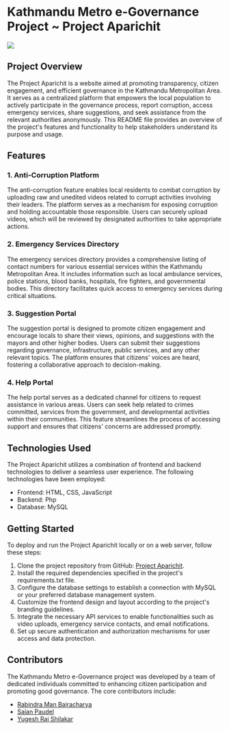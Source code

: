 <!-- # aparichit
An e-governance project work that promotes the idea of anonymous reports.-->

# Kathmandu Metro e-Governance Project ~ Project Aparichit

<img src="https://itg.wfu.edu/wp-content/uploads/Cogn_mode.png"> 

## Project Overview

The Project Aparichit  is a website aimed at promoting transparency, citizen engagement, and efficient governance in the Kathmandu Metropolitan Area. It serves as a centralized platform that empowers the local population to actively participate in the governance process, report corruption, access emergency services, share suggestions, and seek assistance from the relevant authorities anonymously. This README file provides an overview of the project's features and functionality to help stakeholders understand its purpose and usage.

## Features

### 1. Anti-Corruption Platform

The anti-corruption feature enables local residents to combat corruption by uploading raw and unedited videos related to corrupt activities involving their leaders. The platform serves as a mechanism for exposing corruption and holding accountable those responsible. Users can securely upload videos, which will be reviewed by designated authorities to take appropriate actions.

### 2. Emergency Services Directory

The emergency services directory provides a comprehensive listing of contact numbers for various essential services within the Kathmandu Metropolitan Area. It includes information such as local ambulance services, police stations, blood banks, hospitals, fire fighters, and governmental bodies. This directory facilitates quick access to emergency services during critical situations.

### 3. Suggestion Portal

The suggestion portal is designed to promote citizen engagement and encourage locals to share their views, opinions, and suggestions with the mayors and other higher bodies. Users can submit their suggestions regarding governance, infrastructure, public services, and any other relevant topics. The platform ensures that citizens' voices are heard, fostering a collaborative approach to decision-making.

### 4. Help Portal

The help portal serves as a dedicated channel for citizens to request assistance in various areas. Users can seek help related to crimes committed, services from the government, and developmental activities within their communities. This feature streamlines the process of accessing support and ensures that citizens' concerns are addressed promptly.

## Technologies Used

The Project Aparichit utilizes a combination of frontend and backend technologies to deliver a seamless user experience. The following technologies have been employed:

- Frontend: HTML, CSS, JavaScript
- Backend: Php
- Database: MySQL
<!-- - Video Processing: FFmpeg
- Web Hosting: AWS (Amazon Web Services) or equivalent cloud platform -->

## Getting Started

To deploy and run the Project Aparichit locally or on a web server, follow these steps:

1. Clone the project repository from GitHub: [Project Aparichit](https://github.com/initialrise/aparichit).
2. Install the required dependencies specified in the project's requirements.txt file.
3. Configure the database settings to establish a connection with MySQL or your preferred database management system.
4. Customize the frontend design and layout according to the project's branding guidelines.
5. Integrate the necessary API services to enable functionalities such as video uploads, emergency service contacts, and email notifications.
6. Set up secure authentication and authorization mechanisms for user access and data protection.
<!-- 7. Deploy the application on a web server or cloud platform, ensuring proper server configuration and domain setup.
8. Regularly monitor and maintain the website to ensure its smooth operation and security. -->

## Contributors

The Kathmandu Metro e-Governance project was developed by a team of dedicated individuals committed to enhancing citizen participation and promoting good governance. The core contributors include:

- [Rabindra Man Bajracharya ](https://github.com/initialrise) 
- [Sajan Paudel ](https://github.com/)
- [Yugesh Raj Shilakar ](https://github.com/yugesh-shilakar)

<!-- ## License

The Kathmandu

u Metro e-Governance project is released under the [MIT License](https://opensource.org/licenses/MIT). Feel free to modify and distribute the project according to the terms of this license.

## Contact Information

For any inquiries, feedback, or support related to the Kathmandu Metro e-Governance project, please contact the project team at [email@example.com](mailto:email@example.com).

---

Note: This README file provides a general overview of the e-Governance project for Kathmandu Metro. It is recommended to refer to the project documentation and source code for detailed implementation instructions and specific configuration details. -->
